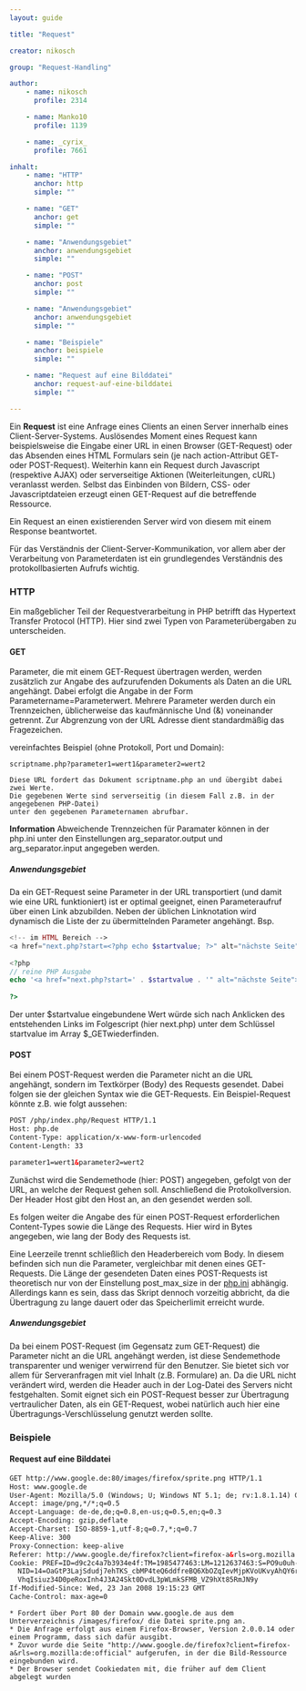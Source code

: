 ```yaml
---
layout: guide

title: "Request"

creator: nikosch

group: "Request-Handling"

author: 
    - name: nikosch
      profile: 2314

    - name: Manko10
      profile: 1139

    - name: _cyrix_
      profile: 7661

inhalt:
    - name: "HTTP"
      anchor: http
      simple: ""

    - name: "GET"
      anchor: get
      simple: ""

    - name: "Anwendungsgebiet"
      anchor: anwendungsgebiet
      simple: ""

    - name: "POST"
      anchor: post
      simple: ""

    - name: "Anwendungsgebiet"
      anchor: anwendungsgebiet
      simple: ""

    - name: "Beispiele"
      anchor: beispiele
      simple: ""

    - name: "Request auf eine Bilddatei"
      anchor: request-auf-eine-bilddatei
      simple: ""

---
```


Ein **Request** ist eine Anfrage eines Clients an einen Server innerhalb eines Client-Server-Systems. Auslösendes Moment eines Request kann beispielsweise die Eingabe einer URL in einen Browser (GET-Request) oder das Absenden eines HTML Formulars sein (je nach action-Attribut GET- oder POST-Request). Weiterhin kann ein Request durch Javascript (respektive AJAX) oder serverseitige Aktionen (Weiterleitungen, cURL) veranlasst werden. Selbst das Einbinden von Bildern, CSS- oder Javascriptdateien erzeugt einen GET-Request auf die betreffende Ressource.

Ein Request an einen existierenden Server wird von diesem mit einem Response beantwortet.

Für das Verständnis der Client-Server-Kommunikation, vor allem aber der Verarbeitung von Parameterdaten ist ein grundlegendes Verständnis des protokollbasierten Aufrufs wichtig.

### HTTP

Ein maßgeblicher Teil der Requestverarbeitung in PHP betrifft das Hypertext Transfer Protocol (HTTP). Hier sind zwei Typen von Parameterübergaben zu unterscheiden.

#### GET

Parameter, die mit einem GET-Request übertragen werden, werden zusätzlich zur Angabe des aufzurufenden Dokuments als Daten an die URL angehängt. Dabei erfolgt die Angabe in der Form Parametername=Parameterwert. Mehrere Parameter werden durch ein Trennzeichen, üblicherweise das kaufmännische Und (&) voneinander getrennt. Zur Abgrenzung von der URL Adresse dient standardmäßig das Fragezeichen.

vereinfachtes Beispiel (ohne Protokoll, Port und Domain):

>
    scriptname.php?parameter1=wert1&parameter2=wert2
>
    Diese URL fordert das Dokument scriptname.php an und übergibt dabei zwei Werte. 
    Die gegebenen Werte sind serverseitig (in diesem Fall z.B. in der angegebenen PHP-Datei) 
    unter den gegebenen Parameternamen abrufbar. 

<div class="alert alert-info"><strong>Information</strong>
Abweichende Trennzeichen für Paramater können in der php.ini 
unter den Einstellungen arg_separator.output und arg_separator.input angegeben werden.</div>


##### Anwendungsgebiet

>
Da ein GET-Request seine Parameter in der URL transportiert (und damit wie eine URL funktioniert) ist er optimal geeignet, einen Parameteraufruf über einen Link abzubilden. Neben der üblichen Linknotation wird dynamisch die Liste der zu übermittelnden Parameter angehängt.
Bsp.

~~~php
<!-- im HTML Bereich -->
<a href="next.php?start=<?php echo $startvalue; ?>" alt="nächste Seite">weiter</a>
 
<?php
// reine PHP Ausgabe
echo '<a href="next.php?start=' . $startvalue . '" alt="nächste Seite">weiter</a>';
 
?>
~~~

Der unter $startvalue eingebundene Wert würde sich nach Anklicken des entstehenden Links im Folgescript (hier next.php) unter dem Schlüssel startvalue im Array $_GETwiederfinden.

#### POST

Bei einem POST-Request werden die Parameter nicht an die URL angehängt, sondern im Textkörper (Body) des Requests gesendet. Dabei folgen sie der gleichen Syntax wie die GET-Requests.
Ein Beispiel-Request könnte z.B. wie folgt aussehen:

~~~html
POST /php/index.php/Request HTTP/1.1
Host: php.de
Content-Type: application/x-www-form-urlencoded
Content-Length: 33

parameter1=wert1&parameter2=wert2
~~~

Zunächst wird die Sendemethode (hier: POST) angegeben, gefolgt von der URL, an welche der Request gehen soll. Anschließend die Protokollversion. Der Header Host gibt den Host an, an den gesendet werden soll.

Es folgen weiter die Angabe des für einen POST-Request erforderlichen Content-Types sowie die Länge des Requests. Hier wird in Bytes angegeben, wie lang der Body des Requests ist.

Eine Leerzeile trennt schließlich den Headerbereich vom Body. In diesem befinden sich nun die Parameter, vergleichbar mit denen eines GET-Requests.
Die Länge der gesendeten Daten eines POST-Requests ist theoretisch nur von der Einstellung post_max_size  in der [php.ini](http://php-de.github.io/general/php-ini.html) abhängig. Allerdings kann es sein, dass das Skript dennoch vorzeitig abbricht, da die Übertragung zu lange dauert oder das Speicherlimit erreicht wurde.

##### Anwendungsgebiet

>
Da bei einem POST-Request (im Gegensatz zum GET-Request) die Parameter nicht an die URL angehängt werden, ist diese Sendemethode transparenter und weniger verwirrend für den Benutzer. Sie bietet sich vor allem für Serveranfragen mit viel Inhalt (z.B. Formulare) an. Da die URL nicht verändert wird, werden die Header auch in der Log-Datei des Servers nicht festgehalten. Somit eignet sich ein POST-Request besser zur Übertragung vertraulicher Daten, als ein GET-Request, wobei natürlich auch hier eine Übertragungs-Verschlüsselung genutzt werden sollte.

### Beispiele

#### Request auf eine Bilddatei

~~~html
GET http://www.google.de:80/images/firefox/sprite.png HTTP/1.1
Host: www.google.de
User-Agent: Mozilla/5.0 (Windows; U; Windows NT 5.1; de; rv:1.8.1.14) Gecko/20080404 Firefox/2.0.0.14
Accept: image/png,*/*;q=0.5
Accept-Language: de-de,de;q=0.8,en-us;q=0.5,en;q=0.3
Accept-Encoding: gzip,deflate
Accept-Charset: ISO-8859-1,utf-8;q=0.7,*;q=0.7
Keep-Alive: 300
Proxy-Connection: keep-alive
Referer: http://www.google.de/firefox?client=firefox-a&rls=org.mozilla:de:official
Cookie: PREF=ID=d9c2c4a7b3934e4f:TM=1985477463:LM=1212637463:S=PO9u0uh--zL4ComF; 
  NID=14=OaGtP3LajSdudj7ehTKS_cbMP4teQ6ddfreBQ6XbOZqIevMjpKVoUKvyAhQY6rV2R8pm7_ 
  VhqIsiuz34D0peRoxInh4J3A24Skt0DvdL3pWLmkSFMB_VZ9hXt85RmJN9y
If-Modified-Since: Wed, 23 Jan 2008 19:15:23 GMT
Cache-Control: max-age=0
~~~

~~~code
* Fordert über Port 80 der Domain www.google.de aus dem Unterverzeichnis /images/firefox/ die Datei sprite.png an.
* Die Anfrage erfolgt aus einem Firefox-Browser, Version 2.0.0.14 oder einem Programm, dass sich dafür ausgibt.
* Zuvor wurde die Seite "http://www.google.de/firefox?client=firefox-a&rls=org.mozilla:de:official" aufgerufen, in der die Bild-Ressource eingebunden wird.
* Der Browser sendet Cookiedaten mit, die früher auf dem Client abgelegt wurden
~~~
